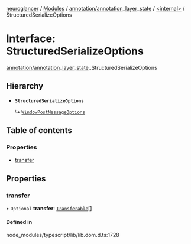 [neuroglancer](../README.md) / [Modules](../modules.md) / [annotation/annotation\_layer\_state](../modules/annotation_annotation_layer_state.md) / [<internal\>](../modules/annotation_annotation_layer_state._internal_.md) / StructuredSerializeOptions

# Interface: StructuredSerializeOptions

[annotation/annotation_layer_state](../modules/annotation_annotation_layer_state.md).[<internal>](../modules/annotation_annotation_layer_state._internal_.md).StructuredSerializeOptions

## Hierarchy

- **`StructuredSerializeOptions`**

  ↳ [`WindowPostMessageOptions`](annotation_annotation_layer_state._internal_.WindowPostMessageOptions.md)

## Table of contents

### Properties

- [transfer](annotation_annotation_layer_state._internal_.StructuredSerializeOptions.md#transfer)

## Properties

### transfer

• `Optional` **transfer**: [`Transferable`](../modules/annotation_annotation_layer_state._internal_.md#transferable)[]

#### Defined in

node_modules/typescript/lib/lib.dom.d.ts:1728
